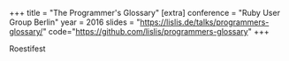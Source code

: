 +++
title = "The Programmer's Glossary"
[extra]
conference = "Ruby User Group Berlin"
year = 2016
slides = "https://lislis.de/talks/programmers-glossary/"
code="https://github.com/lislis/programmers-glossary"
+++

Roestifest
